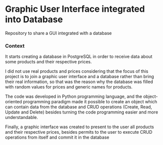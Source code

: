 # Graphic User Interface integrated into Database
Repository to share a GUI integrated with a database

### Context

It starts creating a database in PostgreSQL in order to receive data about some products and their respective prices.

I did not use real products and prices considering that the focus of this project is to join a graphic user interface and a database rather than bring their real information, so that was the reason why the database was filled with random values for prices and generic names for products.

The code was developed in Python programming language, and the object-oriented programming paradigm made it possible to create an object which can contain data from the database and CRUD operations (Create, Read, Update and Delete) besides turning the code programming easier and more understandable.

Finally, a graphic interface was created to present to the user all products and their respective prices, besides permits to the user to execute CRUD operations from itself and commit it in the database
